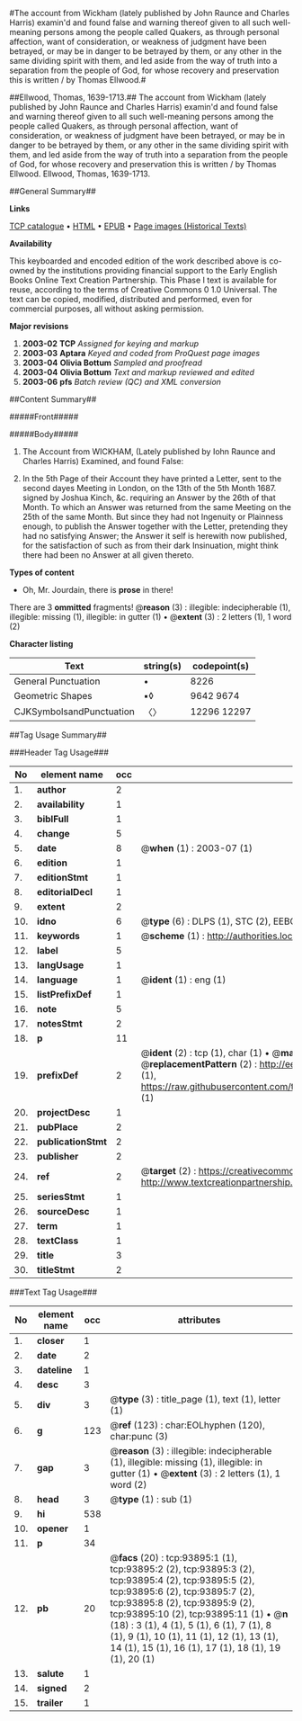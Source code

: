 #The account from Wickham (lately published by John Raunce and Charles Harris) examin'd and found false and warning thereof given to all such well-meaning persons among the people called Quakers, as through personal affection, want of consideration, or weakness of judgment have been betrayed, or may be in danger to be betrayed by them, or any other in the same dividing spirit with them, and led aside from the way of truth into a separation from the people of God, for whose recovery and preservation this is written / by Thomas Ellwood.#

##Ellwood, Thomas, 1639-1713.##
The account from Wickham (lately published by John Raunce and Charles Harris) examin'd and found false and warning thereof given to all such well-meaning persons among the people called Quakers, as through personal affection, want of consideration, or weakness of judgment have been betrayed, or may be in danger to be betrayed by them, or any other in the same dividing spirit with them, and led aside from the way of truth into a separation from the people of God, for whose recovery and preservation this is written / by Thomas Ellwood.
Ellwood, Thomas, 1639-1713.

##General Summary##

**Links**

[TCP catalogue](http://www.ota.ox.ac.uk/tcp/)  • 
[HTML](http://tei.it.ox.ac.uk/tcp/Texts-HTML/free/A39/A39296.html)  • 
[EPUB](http://tei.it.ox.ac.uk/tcp/Texts-EPUB/free/A39/A39296.epub) • 
[Page images (Historical Texts)](https://data.historicaltexts.jisc.ac.uk/view?pubId=eebo-12786973e&pageId=eebo-12786973e-93895-1)

**Availability**

This keyboarded and encoded edition of the
	       work described above is co-owned by the institutions
	       providing financial support to the Early English Books
	       Online Text Creation Partnership. This Phase I text is
	       available for reuse, according to the terms of Creative
	       Commons 0 1.0 Universal. The text can be copied,
	       modified, distributed and performed, even for
	       commercial purposes, all without asking permission.

**Major revisions**

1. __2003-02__ __TCP__ *Assigned for keying and markup*
1. __2003-03__ __Aptara__ *Keyed and coded from ProQuest page images*
1. __2003-04__ __Olivia Bottum__ *Sampled and proofread*
1. __2003-04__ __Olivia Bottum__ *Text and markup reviewed and edited*
1. __2003-06__ __pfs__ *Batch review (QC) and XML conversion*

##Content Summary##

#####Front#####

#####Body#####

1. The Account from WICKHAM,
(Lately published by Iohn Raunce and Charles Harris)
Examined, and found False:

1. In the 5th Page of their Account they have printed a Letter, sent to the second dayes
Meeting in London, on the 13th of the 5th Month 1687. signed by Joshua
Kinch, &c. requiring an Answer by the 26th of that Month. To which an Answer
was returned from the same Meeting on the 25th of the same Month. But
since they had not Ingenuity or Plainness enough, to publish the Answer together
with the Letter, pretending they had no satisfying Answer; the Answer
it self is herewith now published, for the satisfaction of such as from their dark
Insinuation, might think there had been no Answer at all given thereto.

**Types of content**

  * Oh, Mr. Jourdain, there is **prose** in there!

There are 3 **ommitted** fragments! 
 @__reason__ (3) : illegible: indecipherable (1), illegible: missing (1), illegible: in gutter (1)  •  @__extent__ (3) : 2 letters (1), 1 word (2)

**Character listing**


|Text|string(s)|codepoint(s)|
|---|---|---|
|General Punctuation|•|8226|
|Geometric Shapes|▪◊|9642 9674|
|CJKSymbolsandPunctuation|〈〉|12296 12297|

##Tag Usage Summary##

###Header Tag Usage###

|No|element name|occ|attributes|
|---|---|---|---|
|1.|__author__|2||
|2.|__availability__|1||
|3.|__biblFull__|1||
|4.|__change__|5||
|5.|__date__|8| @__when__ (1) : 2003-07 (1)|
|6.|__edition__|1||
|7.|__editionStmt__|1||
|8.|__editorialDecl__|1||
|9.|__extent__|2||
|10.|__idno__|6| @__type__ (6) : DLPS (1), STC (2), EEBO-CITATION (1), OCLC (1), VID (1)|
|11.|__keywords__|1| @__scheme__ (1) : http://authorities.loc.gov/ (1)|
|12.|__label__|5||
|13.|__langUsage__|1||
|14.|__language__|1| @__ident__ (1) : eng (1)|
|15.|__listPrefixDef__|1||
|16.|__note__|5||
|17.|__notesStmt__|2||
|18.|__p__|11||
|19.|__prefixDef__|2| @__ident__ (2) : tcp (1), char (1)  •  @__matchPattern__ (2) : ([0-9\-]+):([0-9IVX]+) (1), (.+) (1)  •  @__replacementPattern__ (2) : http://eebo.chadwyck.com/downloadtiff?vid=$1&page=$2 (1), https://raw.githubusercontent.com/textcreationpartnership/Texts/master/tcpchars.xml#$1 (1)|
|20.|__projectDesc__|1||
|21.|__pubPlace__|2||
|22.|__publicationStmt__|2||
|23.|__publisher__|2||
|24.|__ref__|2| @__target__ (2) : https://creativecommons.org/publicdomain/zero/1.0/ (1), http://www.textcreationpartnership.org/docs/. (1)|
|25.|__seriesStmt__|1||
|26.|__sourceDesc__|1||
|27.|__term__|1||
|28.|__textClass__|1||
|29.|__title__|3||
|30.|__titleStmt__|2||


###Text Tag Usage###

|No|element name|occ|attributes|
|---|---|---|---|
|1.|__closer__|1||
|2.|__date__|2||
|3.|__dateline__|1||
|4.|__desc__|3||
|5.|__div__|3| @__type__ (3) : title_page (1), text (1), letter (1)|
|6.|__g__|123| @__ref__ (123) : char:EOLhyphen (120), char:punc (3)|
|7.|__gap__|3| @__reason__ (3) : illegible: indecipherable (1), illegible: missing (1), illegible: in gutter (1)  •  @__extent__ (3) : 2 letters (1), 1 word (2)|
|8.|__head__|3| @__type__ (1) : sub (1)|
|9.|__hi__|538||
|10.|__opener__|1||
|11.|__p__|34||
|12.|__pb__|20| @__facs__ (20) : tcp:93895:1 (1), tcp:93895:2 (2), tcp:93895:3 (2), tcp:93895:4 (2), tcp:93895:5 (2), tcp:93895:6 (2), tcp:93895:7 (2), tcp:93895:8 (2), tcp:93895:9 (2), tcp:93895:10 (2), tcp:93895:11 (1)  •  @__n__ (18) : 3 (1), 4 (1), 5 (1), 6 (1), 7 (1), 8 (1), 9 (1), 10 (1), 11 (1), 12 (1), 13 (1), 14 (1), 15 (1), 16 (1), 17 (1), 18 (1), 19 (1), 20 (1)|
|13.|__salute__|1||
|14.|__signed__|2||
|15.|__trailer__|1||
